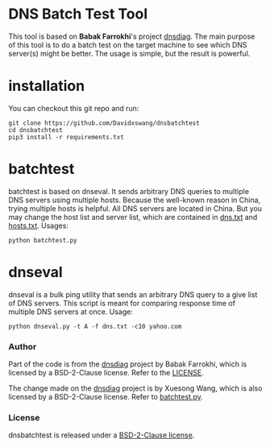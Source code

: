 
DNS Batch Test Tool
==================================================

This tool is based on **Babak Farrokhi**'s project [dnsdiag](https://github.com/farrokhi/dnsdiag). The main purpose of this tool is to do a batch test on the target machine to see which DNS server(s) might be better. The usage is simple, but the result is powerful.

# installation

You can checkout this git repo and run:

```shell script
git clone https://github.com/Davidxswang/dnsbatchtest
cd dnsbatchtest
pip3 install -r requirements.txt
```

# batchtest

batchtest is based on dnseval. It sends arbitrary DNS queries to multiple DNS servers using multiple hosts. Because the well-known reason in China, trying multiple hosts is helpful. All DNS servers are located in China. But you may change the host list and server list, which are contained in [dns.txt](dns.txt) and [hosts.txt](hosts.txt). Usages:

```shell script
python batchtest.py
```

# dnseval
dnseval is a bulk ping utility that sends an arbitrary DNS query to a give list
of DNS servers. This script is meant for comparing response time of multiple
DNS servers at once. Usage:

```shell script
python dnseval.py -t A -f dns.txt -c10 yahoo.com
```

### Author

Part of the code is from the [dnsdiag](https://github.com/farrokhi/dnsdiag) project by Babak Farrokhi, which is licensed by a BSD-2-Clause license. Refer to the [LICENSE](LICENSE).

The change made on the [dnsdiag](https://github.com/farrokhi/dnsdiag) project is by Xuesong Wang, which is also licensed by a BSD-2-Clause license. Refer to [batchtest.py](batchtest.py).

### License

dnsbatchtest is released under a [BSD-2-Clause license](LICENSE).
